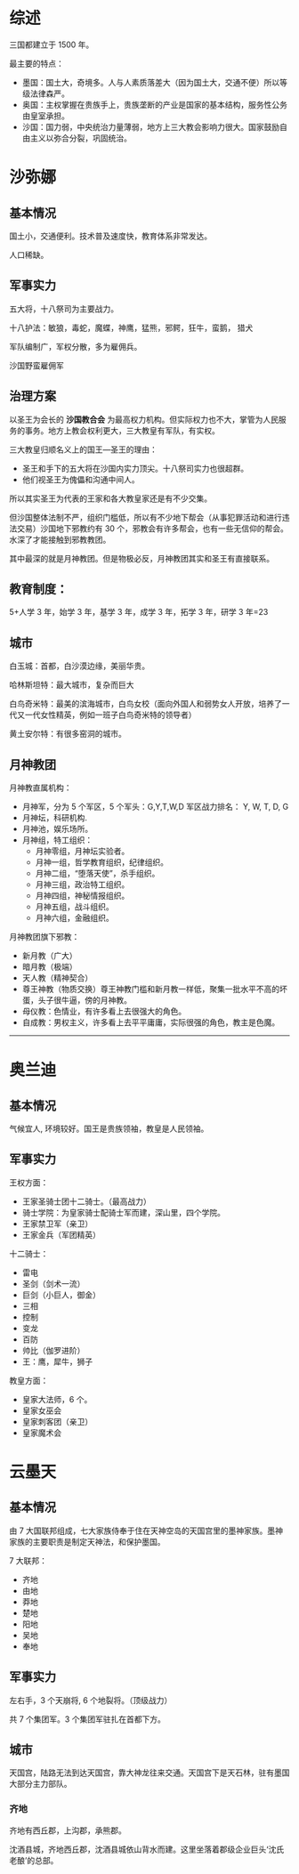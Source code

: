 # 综述

三国都建立于 1500 年。

最主要的特点：

- 墨国：国土大，奇境多。人与人素质落差大（因为国土大，交通不便）所以等级法律森严。
- 奥国：主权掌握在贵族手上，贵族垄断的产业是国家的基本结构，服务性公务由皇室承担。
- 沙国：国力弱，中央统治力量薄弱，地方上三大教会影响力很大。国家鼓励自由主义以弥合分裂，巩固统治。

# 沙弥娜

## 基本情况

国土小，交通便利。技术普及速度快，教育体系非常发达。

人口稀缺。

## 军事实力

五大将，十八祭司为主要战力。

十八护法：敏狼，毒蛇，魔蝶，神鹰，猛熊，邪鳄，狂牛，蛮鹅， 猎犬

军队编制广，军权分散，多为雇佣兵。

沙国野蛮雇佣军

## 治理方案

以圣王为会长的 **沙国教合会** 为最高权力机构。但实际权力也不大，掌管为人民服务的事务。地方上教会权利更大，三大教皇有军队，有实权。

三大教皇归顺名义上的国王—圣王的理由：

- 圣王和手下的五大将在沙国内实力顶尖。十八祭司实力也很超群。
- 他们视圣王为傀儡和沟通中间人。

所以其实圣王为代表的王家和各大教皇家还是有不少交集。

但沙国整体法制不严，组织门槛低，所以有不少地下帮会（从事犯罪活动和进行违法交易）沙国地下邪教约有 30 个，邪教会有许多帮会，也有一些无信仰的帮会。水深了才能接触到邪教教团。

其中最深的就是月神教团。但是物极必反，月神教团其实和圣王有直接联系。

## 教育制度：

5+人学 3 年，始学 3 年，基学 3 年，成学 3 年，拓学 3 年，研学 3 年=23

## 城市

白玉城：首都，白沙漠边缘，美丽华贵。

哈林斯坦特：最大城市，复杂而巨大

白鸟奇米特：最美的滨海城市，白鸟女校（面向外国人和弱势女人开放，培养了一代又一代女性精英，例如一班子白鸟奇米特的领导者）

黄土安尔特：有很多窑洞的城市。

## 月神教团

月神教直属机构：

- 月神军，分为 5 个军区，5 个军头：G,Y,T,W,D 军区战力排名： Y, W, T, D, G
- 月神坛，科研机构.
- 月神池，娱乐场所。
- 月神组，特工组织：
  - 月神零组，月神坛实验者。
  - 月神一组，哲学教育组织，纪律组织。
  - 月神二组，“堕落天使”，杀手组织。
  - 月神三组，政治特工组织。
  - 月神四组，神秘情报组织。
  - 月神五组，战斗组织。
  - 月神六组，金融组织。

月神教团旗下邪教：

- 新月教（广大）
- 暗月教（极端）
- 天人教（精神契合）
- 尊王神教（物质交换）尊王神教门槛和新月教一样低，聚集一批水平不高的坏蛋，头子很牛逼，傍的月神教。
- 母仪教：色情业，有许多看上去很强大的角色。
- 自成教：男权主义，许多看上去平平庸庸，实际很强的角色，教主是色魔。

---

# 奥兰迪

## 基本情况

气候宜人, 环境较好。国王是贵族领袖，教皇是人民领袖。

## 军事实力

王权方面：

- 王家圣骑士团十二骑士。（最高战力）
- 骑士学院：为皇家骑士配骑士军而建，深山里，四个学院。
- 王家禁卫军（亲卫）
- 王家金兵（军团精英）

十二骑士：

- 雷电
- 圣剑（剑术一流）
- 巨剑（小巨人，御金）
- 三相
- 控制
- 变龙
- 百防
- 帅比（伽罗进阶）
- 王：鹰，犀牛，狮子

教皇方面：

- 皇家大法师，6 个。
- 皇家女巫会
- 皇家刺客团（亲卫）
- 皇家魔术会

# 云墨天

## 基本情况

由 7 大国联邦组成，七大家族侍奉于住在天神空岛的天国宫里的墨神家族。墨神家族的主要职责是制定天神法，和保护墨国。

7 大联邦：

- 齐地
- 由地
- 莽地
- 楚地
- 阳地
- 吴地
- 奉地

## 军事实力

左右手，3 个天崩将, 6 个地裂将。（顶级战力）

共 7 个集团军。3 个集团军驻扎在首都下方。

## 城市

天国宫，陆路无法到达天国宫，靠大神龙往来交通。天国宫下是天石林，驻有墨国大部分主力部队。

### 齐地

齐地有西丘郡，上沟郡，承熊郡。

沈酒县城，齐地西丘郡，沈酒县城依山背水而建。这里坐落着郡级企业巨头‘沈氏老酿’的总部。
